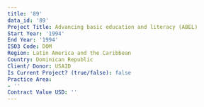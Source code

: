 ```yaml
---
title: '89'
data_id: '89'
Project Title: Advancing basic education and literacy (ABEL)
Start Year: '1994'
End Year: '1994'
ISO3 Code: DOM
Region: Latin America and the Caribbean
Country: Dominican Republic
Client/ Donor: USAID
Is Current Project? (true/false): false
Practice Area:
- ''
Contract Value USD: ''
---
```


